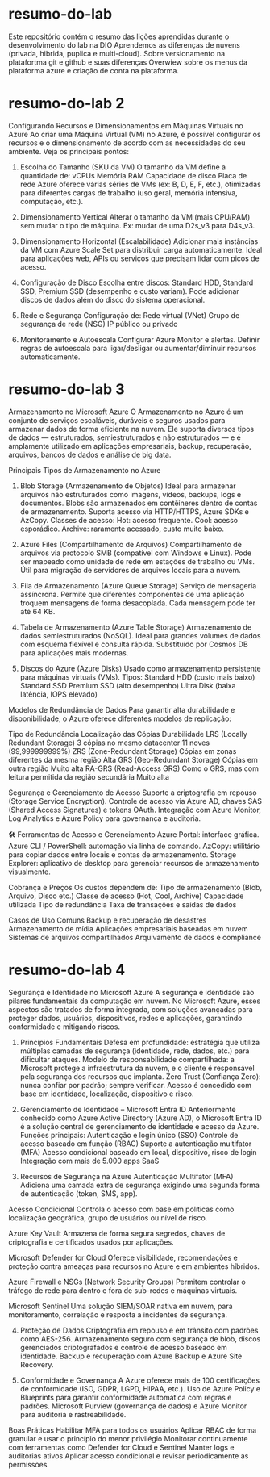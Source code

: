 # resumo-do-lab
Este repositório contém o resumo das lições aprendidas durante o desenvolvimento do lab na DIO
Aprendemos as diferenças de nuvens (privada, hibrida, puplica e multi-cloud). 
Sobre versionamento na platafortma git e github e suas diferenças 
Overwiew sobre os menus da plataforma azure e criação de conta na plataforma.

# resumo-do-lab 2

Configurando Recursos e Dimensionamentos em Máquinas Virtuais no Azure
Ao criar uma Máquina Virtual (VM) no Azure, é possível configurar os recursos e o dimensionamento de acordo com as necessidades do seu ambiente. Veja os principais pontos:

1. Escolha do Tamanho (SKU da VM)
O tamanho da VM define a quantidade de:
vCPUs
Memória RAM
Capacidade de disco
Placa de rede
Azure oferece várias séries de VMs (ex: B, D, E, F, etc.), otimizadas para diferentes cargas de trabalho (uso geral, memória intensiva, computação, etc.).

2. Dimensionamento Vertical
Alterar o tamanho da VM (mais CPU/RAM) sem mudar o tipo de máquina.
Ex: mudar de uma D2s_v3 para D4s_v3.

3. Dimensionamento Horizontal (Escalabilidade)
Adicionar mais instâncias da VM com Azure Scale Set para distribuir carga automaticamente.
Ideal para aplicações web, APIs ou serviços que precisam lidar com picos de acesso.

4. Configuração de Disco
Escolha entre discos:
Standard HDD, Standard SSD, Premium SSD (desempenho e custo variam).
Pode adicionar discos de dados além do disco do sistema operacional.

5. Rede e Segurança
Configuração de:
Rede virtual (VNet)
Grupo de segurança de rede (NSG)
IP público ou privado

6. Monitoramento e Autoescala
Configurar Azure Monitor e alertas.
Definir regras de autoescala para ligar/desligar ou aumentar/diminuir recursos automaticamente.

# resumo-do-lab 3

Armazenamento no Microsoft Azure
O Armazenamento no Azure é um conjunto de serviços escaláveis, duráveis e seguros usados para armazenar dados de forma eficiente na nuvem. Ele suporta diversos tipos de dados — estruturados, semiestruturados e não estruturados — e é amplamente utilizado em aplicações empresariais, backup, recuperação, arquivos, bancos de dados e análise de big data.

Principais Tipos de Armazenamento no Azure
1. Blob Storage (Armazenamento de Objetos)
Ideal para armazenar arquivos não estruturados como imagens, vídeos, backups, logs e documentos.
Blobs são armazenados em contêineres dentro de contas de armazenamento.
Suporta acesso via HTTP/HTTPS, Azure SDKs e AzCopy.
Classes de acesso:
Hot: acesso frequente.
Cool: acesso esporádico.
Archive: raramente acessado, custo muito baixo.

2. Azure Files (Compartilhamento de Arquivos)
Compartilhamento de arquivos via protocolo SMB (compatível com Windows e Linux).
Pode ser mapeado como unidade de rede em estações de trabalho ou VMs.
Útil para migração de servidores de arquivos locais para a nuvem.

3. Fila de Armazenamento (Azure Queue Storage)
Serviço de mensageria assíncrona.
Permite que diferentes componentes de uma aplicação troquem mensagens de forma desacoplada.
Cada mensagem pode ter até 64 KB.

4. Tabela de Armazenamento (Azure Table Storage)
Armazenamento de dados semiestruturados (NoSQL).
Ideal para grandes volumes de dados com esquema flexível e consulta rápida.
Substituído por Cosmos DB para aplicações mais modernas.

5. Discos do Azure (Azure Disks)
Usado como armazenamento persistente para máquinas virtuais (VMs).
Tipos:
Standard HDD (custo mais baixo)
Standard SSD
Premium SSD (alto desempenho)
Ultra Disk (baixa latência, IOPS elevado)

Modelos de Redundância de Dados
Para garantir alta durabilidade e disponibilidade, o Azure oferece diferentes modelos de replicação:

Tipo de Redundância	Localização das Cópias	Durabilidade
LRS (Locally Redundant Storage)	3 cópias no mesmo datacenter	11 noves (99,999999999%)
ZRS (Zone-Redundant Storage)	Cópias em zonas diferentes da mesma região	Alta
GRS (Geo-Redundant Storage)	Cópias em outra região	Muito alta
RA-GRS (Read-Access GRS)	Como o GRS, mas com leitura permitida da região secundária	Muito alta

Segurança e Gerenciamento de Acesso
Suporte a criptografia em repouso (Storage Service Encryption).
Controle de acesso via Azure AD, chaves SAS (Shared Access Signatures) e tokens OAuth.
Integração com Azure Monitor, Log Analytics e Azure Policy para governança e auditoria.

🛠️ Ferramentas de Acesso e Gerenciamento
Azure Portal: interface gráfica.
Azure CLI / PowerShell: automação via linha de comando.
AzCopy: utilitário para copiar dados entre locais e contas de armazenamento.
Storage Explorer: aplicativo de desktop para gerenciar recursos de armazenamento visualmente.

Cobrança e Preços
Os custos dependem de:
Tipo de armazenamento (Blob, Arquivo, Disco etc.)
Classe de acesso (Hot, Cool, Archive)
Capacidade utilizada
Tipo de redundância
Taxa de transações e saídas de dados

Casos de Uso Comuns
Backup e recuperação de desastres
Armazenamento de mídia
Aplicações empresariais baseadas em nuvem
Sistemas de arquivos compartilhados
Arquivamento de dados e compliance

# resumo-do-lab 4

Segurança e Identidade no Microsoft Azure
A segurança e identidade são pilares fundamentais da computação em nuvem. No Microsoft Azure, esses aspectos são tratados de forma integrada, com soluções avançadas para proteger dados, usuários, dispositivos, redes e aplicações, garantindo conformidade e mitigando riscos.

1. Princípios Fundamentais
Defesa em profundidade: estratégia que utiliza múltiplas camadas de segurança (identidade, rede, dados, etc.) para dificultar ataques.
Modelo de responsabilidade compartilhada: a Microsoft protege a infraestrutura da nuvem, e o cliente é responsável pela segurança dos recursos que implanta.
Zero Trust (Confiança Zero): nunca confiar por padrão; sempre verificar. Acesso é concedido com base em identidade, localização, dispositivo e risco.

2. Gerenciamento de Identidade – Microsoft Entra ID
Anteriormente conhecido como Azure Active Directory (Azure AD), o Microsoft Entra ID é a solução central de gerenciamento de identidade e acesso da Azure.
Funções principais:
Autenticação e login único (SSO)
Controle de acesso baseado em função (RBAC)
Suporte a autenticação multifator (MFA)
Acesso condicional baseado em local, dispositivo, risco de login
Integração com mais de 5.000 apps SaaS

3. Recursos de Segurança na Azure
Autenticação Multifator (MFA)
Adiciona uma camada extra de segurança exigindo uma segunda forma de autenticação (token, SMS, app).

Acesso Condicional
Controla o acesso com base em políticas como localização geográfica, grupo de usuários ou nível de risco.

Azure Key Vault
Armazena de forma segura segredos, chaves de criptografia e certificados usados por aplicações.

Microsoft Defender for Cloud
Oferece visibilidade, recomendações e proteção contra ameaças para recursos no Azure e em ambientes híbridos.

Azure Firewall e NSGs (Network Security Groups)
Permitem controlar o tráfego de rede para dentro e fora de sub-redes e máquinas virtuais.

Microsoft Sentinel
Uma solução SIEM/SOAR nativa em nuvem, para monitoramento, correlação e resposta a incidentes de segurança.

4. Proteção de Dados
Criptografia em repouso e em trânsito com padrões como AES-256.
Armazenamento seguro com segurança de blob, discos gerenciados criptografados e controle de acesso baseado em identidade.
Backup e recuperação com Azure Backup e Azure Site Recovery.

5. Conformidade e Governança
A Azure oferece mais de 100 certificações de conformidade (ISO, GDPR, LGPD, HIPAA, etc.).
Uso de Azure Policy e Blueprints para garantir conformidade automática com regras e padrões.
Microsoft Purview (governança de dados) e Azure Monitor para auditoria e rastreabilidade.

Boas Práticas
Habilitar MFA para todos os usuários
Aplicar RBAC de forma granular e usar o princípio do menor privilégio
Monitorar continuamente com ferramentas como Defender for Cloud e Sentinel
Manter logs e auditorias ativos
Aplicar acesso condicional e revisar periodicamente as permissões
